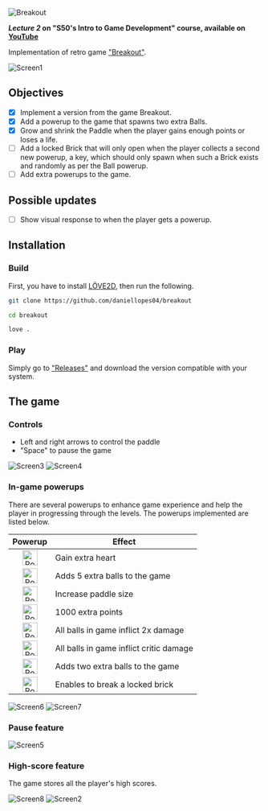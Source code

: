 ![Breakout](https://github.com/daniellopes04/breakout/blob/main/graphics/breakout-text.png)

***Lecture 2* on "S50's Intro to Game Development" course, available on [YouTube](https://www.youtube.com/playlist?list=PLWKjhJtqVAbluXJKKbCIb4xd7fcRkpzoz)**
 
Implementation of retro game ["Breakout"](https://en.wikipedia.org/wiki/Breakout_(video_game)).

![Screen1](https://github.com/daniellopes04/breakout/blob/main/graphics/print1.png)

## Objectives

- [x] Implement a version from the game Breakout.
- [x] Add a powerup to the game that spawns two extra Balls.
- [x] Grow and shrink the Paddle when the player gains enough points or loses a life.
- [ ] Add a locked Brick that will only open when the player collects a second new powerup, a key, which should only spawn when such a Brick exists and randomly as per the Ball powerup.
- [ ] Add extra powerups to the game.

## Possible updates

- [ ] Show visual response to when the player gets a powerup.

## Installation

### Build

First, you have to install [LÖVE2D](https://love2d.org/), then run the following.

```bash
git clone https://github.com/daniellopes04/breakout
```
```bash
cd breakout
```
```bash
love .
```

### Play

Simply go to ["Releases"](https://github.com/daniellopes04/breakout/releases) and download the version compatible with your system.

## The game

### Controls

* Left and right arrows to control the paddle
* "Space" to pause the game

![Screen3](https://github.com/daniellopes04/breakout/blob/main/graphics/print3.png)
![Screen4](https://github.com/daniellopes04/breakout/blob/main/graphics/print4.png)

### In-game powerups 

There are several powerups to enhance game experience and help the player in progressing through the levels. The powerups implemented are listed below.

| Powerup                                                      | Effect                                  |
|:------------------------------------------------------------:|-----------------------------------------|
| <img src="graphics/powerup1.png" alt="PowerUp1" width="30"/> | Gain extra heart                        |
| <img src="graphics/powerup2.png" alt="PowerUp2" width="30"/> | Adds 5 extra balls to the game          |
| <img src="graphics/powerup3.png" alt="PowerUp3" width="30"/> | Increase paddle size                    |
| <img src="graphics/powerup4.png" alt="PowerUp4" width="30"/> | 1000 extra points                       |
| <img src="graphics/powerup5.png" alt="PowerUp5" width="30"/> | All balls in game inflict 2x damage     |
| <img src="graphics/powerup6.png" alt="PowerUp6" width="30"/> | All balls in game inflict critic damage |
| <img src="graphics/powerup7.png" alt="PowerUp7" width="30"/> | Adds two extra balls to the game        |
| <img src="graphics/powerup8.png" alt="PowerUp8" width="30"/> | Enables to break a locked brick         |

![Screen6](https://github.com/daniellopes04/breakout/blob/main/graphics/print6.png)
![Screen7](https://github.com/daniellopes04/breakout/blob/main/graphics/print7.png)

### Pause feature

![Screen5](https://github.com/daniellopes04/breakout/blob/main/graphics/print5.png)

### High-score feature

The game stores all the player's high scores.

![Screen8](https://github.com/daniellopes04/breakout/blob/main/graphics/print8.png)
![Screen2](https://github.com/daniellopes04/breakout/blob/main/graphics/print2.png)
